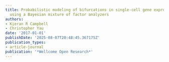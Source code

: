 ```yaml
---
title: Probabilistic modeling of bifurcations in single-cell gene expression data
  using a Bayesian mixture of factor analyzers
authors:
- Kieran R Campbell
- Christopher Yau
date: '2017-01-01'
publishDate: '2025-08-07T20:48:45.367175Z'
publication_types:
- article-journal
publication: '*Wellcome Open Research*'
---
```

